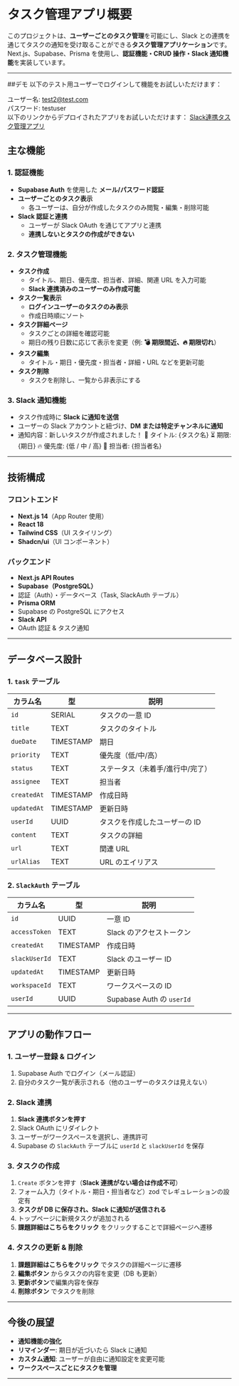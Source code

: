 # タスク管理アプリ概要

このプロジェクトは、**ユーザーごとのタスク管理**を可能にし、Slack との連携を通じてタスクの通知を受け取ることができる**タスク管理アプリケーション**です。  
Next.js、Supabase、Prisma を使用し、**認証機能・CRUD 操作・Slack 通知機能**を実装しています。

---

##デモ
以下のテスト用ユーザーでログインして機能をお試しいただけます：

ユーザー名: test2@test.com<br>
パスワード: testuser<br>
以下のリンクからデプロイされたアプリをお試しいただけます： [Slack連携タスク管理アプリ](https://task-manager-app-8fbh.vercel.app/)<br>

## **主な機能**

### **1. 認証機能**

- **Supabase Auth** を使用した **メール/パスワード認証**
- **ユーザーごとのタスク表示**
  - 各ユーザーは、自分が作成したタスクのみ閲覧・編集・削除可能
- **Slack 認証と連携**
  - ユーザーが Slack OAuth を通じてアプリと連携
  - **連携しないとタスクの作成ができない**

### **2. タスク管理機能**

- **タスク作成**
  - タイトル、期日、優先度、担当者、詳細、関連 URL を入力可能
  - **Slack 連携済みのユーザーのみ作成可能**
- **タスク一覧表示**
  - **ログインユーザーのタスクのみ表示**
  - 作成日時順にソート
- **タスク詳細ページ**
  - タスクごとの詳細を確認可能
  - 期日の残り日数に応じて表示を変更（例: **💣 期限間近、🔥 期限切れ**）
- **タスク編集**
  - タイトル・期日・優先度・担当者・詳細・URL などを更新可能
- **タスク削除**
  - タスクを削除し、一覧から非表示にする

### **3. Slack 通知機能**

- タスク作成時に **Slack に通知を送信**
- ユーザーの Slack アカウントと紐づけ、**DM または特定チャンネルに通知**
- 通知内容：新しいタスクが作成されました！ 📝 タイトル: {タスク名} ⏳ 期限: {期日} 🔥 優先度: {低 / 中 / 高} 👤 担当者: {担当者名}

---

## **技術構成**

### **フロントエンド**

- **Next.js 14**（App Router 使用）
- **React 18**
- **Tailwind CSS**（UI スタイリング）
- **Shadcn/ui**（UI コンポーネント）

### **バックエンド**

- **Next.js API Routes**
- **Supabase（PostgreSQL）**
- 認証（Auth）・データベース（Task, SlackAuth テーブル）
- **Prisma ORM**
- Supabase の PostgreSQL にアクセス
- **Slack API**
- OAuth 認証 & タスク通知

---

## **データベース設計**

### **1. `task` テーブル**

| カラム名    | 型        | 説明                             |
| ----------- | --------- | -------------------------------- |
| `id`        | SERIAL    | タスクの一意 ID                  |
| `title`     | TEXT      | タスクのタイトル                 |
| `dueDate`   | TIMESTAMP | 期日                             |
| `priority`  | TEXT      | 優先度（低/中/高）               |
| `status`    | TEXT      | ステータス（未着手/進行中/完了） |
| `assignee`  | TEXT      | 担当者                           |
| `createdAt` | TIMESTAMP | 作成日時                         |
| `updatedAt` | TIMESTAMP | 更新日時                         |
| `userId`    | UUID      | タスクを作成したユーザーの ID    |
| `content`   | TEXT      | タスクの詳細                     |
| `url`       | TEXT      | 関連 URL                         |
| `urlAlias`  | TEXT      | URL のエイリアス                 |

### **2. `SlackAuth` テーブル**

| カラム名      | 型        | 説明                      |
| ------------- | --------- | ------------------------- |
| `id`          | UUID      | 一意 ID                   |
| `accessToken` | TEXT      | Slack のアクセストークン  |
| `createdAt`   | TIMESTAMP | 作成日時                  |
| `slackUserId` | TEXT      | Slack のユーザー ID       |
| `updatedAt`   | TIMESTAMP | 更新日時                  |
| `workspaceId` | TEXT      | ワークスペースの ID       |
| `userId`      | UUID      | Supabase Auth の `userId` |

---

## **アプリの動作フロー**

### **1. ユーザー登録 & ログイン**

1. Supabase Auth でログイン（メール認証）
2. 自分のタスク一覧が表示される（他のユーザーのタスクは見えない）

### **2. Slack 連携**

1. **Slack 連携ボタンを押す**
2. Slack OAuth にリダイレクト
3. ユーザーがワークスペースを選択し、連携許可
4. Supabase の `SlackAuth` テーブルに `userId` と `slackUserId` を保存

### **3. タスクの作成**

1. `Create` ボタンを押す（**Slack 連携がない場合は作成不可**）
2. フォーム入力（タイトル・期日・担当者など）zod でレギュレーションの設定有
3. **タスクが DB に保存され、Slack に通知が送信される**
4. トップページに新規タスクが追加される
5. **課題詳細はこちらをクリック** をクリックすることで詳細ページへ遷移

### **4. タスクの更新 & 削除**

1. **課題詳細はこちらをクリック** でタスクの詳細ページに遷移
2. **編集ボタン** からタスクの内容を変更（DB も更新）
3. **更新ボタン**で編集内容を保存
4. **削除ボタン** でタスクを削除

---

## **今後の展望**

- **通知機能の強化**
- **リマインダー**: 期日が近づいたら Slack に通知
- **カスタム通知**: ユーザーが自由に通知設定を変更可能
- **ワークスペースごとにタスクを管理**

---
